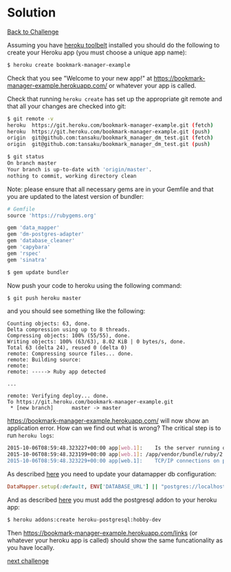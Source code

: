 # Solution

[Back to Challenge](../14_deploying_to_heroku.md)

Assuming you have [heroku toolbelt](https://toolbelt.heroku.com/) installed you should do the following to create your Heroku app (you must choose a unique app name):

```sh
$ heroku create bookmark-manager-example
```

Check that you see "Welcome to your new app!" at https://bookmark-manager-example.herokuapp.com/ or whatever your app is called.

Check that running `heroku create` has set up the appropriate git remote and that all your changes are checked into git:

```sh
$ git remote -v
heroku	https://git.heroku.com/bookmark-manager-example.git (fetch)
heroku	https://git.heroku.com/bookmark-manager-example.git (push)
origin	git@github.com:tansaku/bookmark_manager_dm_test.git (fetch)
origin	git@github.com:tansaku/bookmark_manager_dm_test.git (push)

$ git status
On branch master
Your branch is up-to-date with 'origin/master'.
nothing to commit, working directory clean
```


Note: please ensure that all necessary gems are in your Gemfile and that you are updated to the latest version of bundler:

```ruby
# Gemfile
source 'https://rubygems.org'

gem 'data_mapper'
gem 'dm-postgres-adapter'
gem 'database_cleaner'
gem 'capybara'
gem 'rspec'
gem 'sinatra'
```

```sh
$ gem update bundler
```

Now push your code to heroku using the following command:

```sh
$ git push heroku master
```

and you should see something like the following:

```
Counting objects: 63, done.
Delta compression using up to 8 threads.
Compressing objects: 100% (55/55), done.
Writing objects: 100% (63/63), 8.02 KiB | 0 bytes/s, done.
Total 63 (delta 24), reused 0 (delta 0)
remote: Compressing source files... done.
remote: Building source:
remote:
remote: -----> Ruby app detected

...

remote: Verifying deploy... done.
To https://git.heroku.com/bookmark-manager-example.git
 * [new branch]      master -> master
```

https://bookmark-manager-example.herokuapp.com/ will now show an application error.  How can we find out what is wrong?  The critical step is to run `heroku logs`:

```sh
2015-10-06T08:59:48.323227+00:00 app[web.1]: 	Is the server running on host "localhost" (127.0.0.1) and accepting
2015-10-06T08:59:48.323199+00:00 app[web.1]: /app/vendor/bundle/ruby/2.0.0/gems/data_objects-0.10.16/lib/data_objects/connection.rb:79:in `initialize': could not connect to server: Connection refused (DataObjects::ConnectionError)
2015-10-06T08:59:48.323229+00:00 app[web.1]: 	TCP/IP connections on port 5432?
```

As described [here](https://devcenter.heroku.com/articles/rack#using-datamapper-or-sequel) you need to update your datamapper db configuration:

```ruby
DataMapper.setup(:default, ENV['DATABASE_URL'] || "postgres://localhost/bookmark_manager_#{ENV['RACK_ENV']}")
```

And as described [here](https://devcenter.heroku.com/articles/heroku-postgresql#provisioning-the-add-on) you must add the postgresql addon to your heroku app:

```sh
$ heroku addons:create heroku-postgresql:hobby-dev
```

Then https://bookmark-manager-example.herokuapp.com/links (or whatever your heroku app is called) should show the same funcationality as you have locally.

[next challenge](../15_tagging_links.md)
